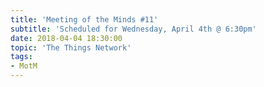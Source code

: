 ```yaml
---
title: 'Meeting of the Minds #11'
subtitle: 'Scheduled for Wednesday, April 4th @ 6:30pm'
date: 2018-04-04 18:30:00
topic: 'The Things Network'
tags:
- MotM
---
```

